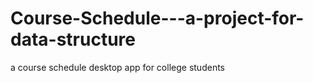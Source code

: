 # Course-Schedule---a-project-for-data-structure
a course schedule desktop app for college students
